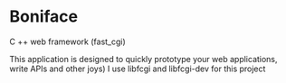# Boniface
C ++ web framework (fast_cgi)

This application is designed to quickly prototype your web applications, write APIs and other joys)
I use libfcgi  and libfcgi-dev for this project
